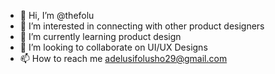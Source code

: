 - 👋 Hi, I’m @thefolu
- 👀 I’m interested in connecting with other product designers
- 🌱 I’m currently learning product design
- 💞️ I’m looking to collaborate on UI/UX Designs
- 📫 How to reach me adelusifolusho29@gmail.com

<!---
thefolu/thefolu is a ✨ special ✨ repository because its `README.md` (this file) appears on your GitHub profile.
You can click the Preview link to take a look at your changes.
--->

